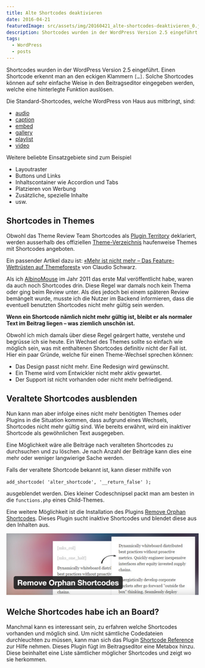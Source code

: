 ```yaml
---
title: Alte Shortcodes deaktivieren
date: 2016-04-21
featuredImage: src/assets/img/20160421_alte-shortcodes-deaktivieren_0.jpg
description: Shortcodes wurden in der WordPress Version 2.5 eingeführt. Einen Shortcode erkennt man an den eckigen Klammern […]. Solche Shortcodes können auf sehr einfache Weise in den Beitragseditor eingegeben werden, welche eine hinterlegte Funktion auslösen.
tags:
  - WordPress
  - posts
---
```

Shortcodes wurden in der WordPress Version 2.5 eingeführt. Einen Shortcode erkennt man an den eckigen Klammern `[…]`. Solche Shortcodes können auf sehr einfache Weise in den Beitragseditor eingegeben werden, welche eine hinterlegte Funktion auslösen.

Die Standard-Shortcodes, welche WordPress von Haus aus mitbringt, sind:

- [audio](https://codex.wordpress.org/Audio_Shortcode)
- [caption](https://codex.wordpress.org/Caption_Shortcode)
- [embed](https://codex.wordpress.org/Embed_Shortcode)
- [gallery](https://codex.wordpress.org/Gallery_Shortcode)
- [playlist](https://codex.wordpress.org/Playlist_Shortcode)
- [video](https://codex.wordpress.org/Video_Shortcode)

Weitere beliebte Einsatzgebiete sind zum Beispiel

- Layoutraster
- Buttons und Links
- Inhaltscontainer wie Accordion und Tabs
- Platzieren von Werbung
- Zusätzliche, spezielle Inhalte
- usw.

## Shortcodes in Themes

Obwohl das Theme Review Team Shortcodes als [Plugin Territory](https://make.wordpress.org/themes/handbook/review/required/explanations-and-examples/#plugin-territory) deklariert, werden ausserhalb des offiziellen [Theme-Verzeichnis](https://wordpress.org/themes/) haufenweise Themes mit Shortcodes angeboten.

Ein passender Artikel dazu ist: [«Mehr ist nicht mehr – Das Feature-Wettrüsten auf Themeforest»](https://www.claudioschwarz.com/2013/mehr-ist-nicht-mehr-das-feature-wettruesten-auf-themeforest/) von Claudio Schwarz.

Als ich [AlbinoMouse](https://wordpress.org/themes/albinomouse/) im Jahr 2011 das erste Mal veröffentlicht habe, waren da auch noch Shortcodes drin. Diese Regel war damals noch kein Thema oder ging beim Review unter. Als dies jedoch bei einem späteren Review bemängelt wurde, musste ich die Nutzer im Backend informieren, dass die eventuell benutzten Shortcodes nicht mehr gültig sein werden.

**Wenn ein Shortcode nämlich nicht mehr gültig ist, bleibt er als normaler Text im Beitrag liegen – was ziemlich unschön ist.**

Obwohl ich mich damals über diese Regel geärgert hatte, verstehe und begrüsse ich sie heute. Ein Wechsel des Themes sollte so einfach wie möglich sein, was mit enthaltenen Shortcodes definitiv nicht der Fall ist. Hier ein paar Gründe, welche für einen Theme-Wechsel sprechen können:

- Das Design passt nicht mehr. Eine Redesign wird gewünscht.
- Ein Theme wird vom Entwickler nicht mehr aktiv gewartet.
- Der Support ist nicht vorhanden oder nicht mehr befriedigend.

## Veraltete Shortcodes ausblenden

Nun kann man aber infolge eines nicht mehr benötigten Themes oder Plugins in die Situation kommen, dass aufgrund eines Wechsels, Shortcodes nicht mehr gültig sind. Wie bereits erwähnt, wird ein inaktiver Shortcode als gewöhnlichen Text ausgegeben.

Eine Möglichkeit wäre alle Beiträge nach veralteten Shortcodes zu durchsuchen und zu löschen. Je nach Anzahl der Beiträge kann dies eine mehr oder weniger langwierige Sache werden.

Falls der veraltete Shortcode bekannt ist, kann dieser mithilfe von

`add_shortcode( 'alter_shortcode', '__return_false' );`

ausgeblendet werden. Dies kleiner Codeschnipsel packt man am besten in die `functions.php` eines Child-Themes.

Eine weitere Möglichkeit ist die Installation des Plugins [Remove Orphan Shortcodes](https://wordpress.org/plugins/remove-orphan-shortcodes/). Dieses Plugin sucht inaktive Shortcodes und blendet diese aus den Inhalten aus.

![WP Plugin Remove Orphan Shortcodes](src/assets/img/20160421_alte-shortcodes-deaktivieren_1.jpg)

## Welche Shortcodes habe ich an Board?

Manchmal kann es interessant sein, zu erfahren welche Shortcodes vorhanden und möglich sind. Um nicht sämtliche Codedateien durchleuchten zu müssen, kann man sich das Plugin [Shortcode Reference](https://wordpress.org/plugins/shortcode-reference/) zur Hilfe nehmen. Dieses Plugin fügt im Beitragseditor eine Metabox hinzu. Diese beinhaltet eine Liste sämtlicher möglicher Shortcodes und zeigt wo sie herkommen.

